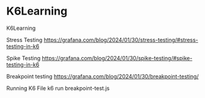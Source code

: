 # K6Learning
K6Learning

Stress Testing
https://grafana.com/blog/2024/01/30/stress-testing/#stress-testing-in-k6


Spike Testing
https://grafana.com/blog/2024/01/30/spike-testing/#spike-testing-in-k6

Breakpoint testing
https://grafana.com/blog/2024/01/30/breakpoint-testing/

Running K6 File
k6 run breakpoint-test.js
